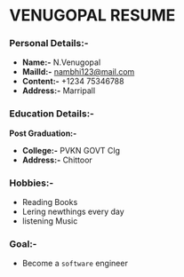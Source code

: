 # VENUGOPAL RESUME
### Personal Details:-
- **Name:-** N.Venugopal
- **MailId:-** nambhi123@mail.com 
- **Content:-** +1234 75346788
- **Address:-** Marripall
### Education Details:-
**Post Graduation:-**
- **College:-** PVKN GOVT Clg 
- **Address:-** Chittoor 
### Hobbies:- 
- Reading Books
- Lering newthings every day
- listening Music
### Goal:-
- Become a `software` engineer 

                           
